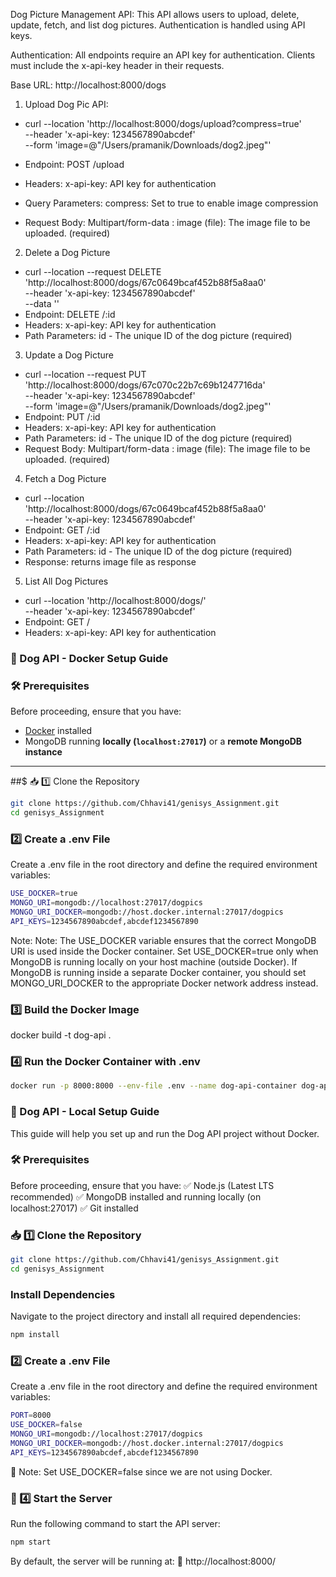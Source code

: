 Dog Picture Management API: 
This API allows users to upload, delete, update, fetch, and list dog pictures. Authentication is handled using API keys.

Authentication: 
All endpoints require an API key for authentication. Clients must include the x-api-key header in their requests.

Base URL: http://localhost:8000/dogs


1. Upload Dog Pic API:

- curl --location 'http://localhost:8000/dogs/upload?compress=true' \
--header 'x-api-key: 1234567890abcdef' \
--form 'image=@"/Users/pramanik/Downloads/dog2.jpeg"'

- Endpoint: POST /upload
- Headers:  x-api-key: API key for authentication
- Query Parameters: compress: Set to true to enable image compression
- Request Body: Multipart/form-data : image (file): The image file to be uploaded. (required)



2. Delete a Dog Picture
- curl --location --request DELETE 'http://localhost:8000/dogs/67c0649bcaf452b88f5a8aa0' \
--header 'x-api-key: 1234567890abcdef' \
--data ''
- Endpoint: DELETE /:id
- Headers:  x-api-key: API key for authentication
- Path Parameters: id -	The unique ID of the dog picture (required)



3. Update a Dog Picture
- curl --location --request PUT 'http://localhost:8000/dogs/67c070c22b7c69b1247716da' \
--header 'x-api-key: 1234567890abcdef' \
--form 'image=@"/Users/pramanik/Downloads/dog2.jpeg"'
- Endpoint: PUT /:id
- Headers:  x-api-key: API key for authentication
- Path Parameters: id -	The unique ID of the dog picture (required)
- Request Body: Multipart/form-data : image (file): The image file to be uploaded. (required)



4. Fetch a Dog Picture
- curl --location 'http://localhost:8000/dogs/67c0649bcaf452b88f5a8aa0' \
--header 'x-api-key: 1234567890abcdef'
- Endpoint: GET /:id
- Headers:  x-api-key: API key for authentication
- Path Parameters: id -	The unique ID of the dog picture (required)
- Response: returns image file as response



5. List All Dog Pictures
- curl --location 'http://localhost:8000/dogs/' \
--header 'x-api-key: 1234567890abcdef'
- Endpoint: GET /
- Headers:  x-api-key: API key for authentication




### 🐶 Dog API - Docker Setup Guide  

### 🛠 Prerequisites  
Before proceeding, ensure that you have:  

- [Docker](https://www.docker.com/get-started) installed  
- MongoDB running **locally (`localhost:27017`)** or a **remote MongoDB instance**  

---

##$ 📥 1️⃣ Clone the Repository  
 ```sh
 git clone https://github.com/Chhavi41/genisys_Assignment.git
 cd genisys_Assignment
 ```


### 2️⃣ Create a .env File
Create a .env file in the root directory and define the required environment variables:
```sh PORT=8000
USE_DOCKER=true
MONGO_URI=mongodb://localhost:27017/dogpics
MONGO_URI_DOCKER=mongodb://host.docker.internal:27017/dogpics
API_KEYS=1234567890abcdef,abcdef1234567890
```

Note: Note: The USE_DOCKER variable ensures that the correct MongoDB URI is used inside the Docker container.
Set USE_DOCKER=true only when MongoDB is running locally on your host machine (outside Docker).
If MongoDB is running inside a separate Docker container, you should set MONGO_URI_DOCKER to the appropriate Docker network address instead.

### 3️⃣ Build the Docker Image
docker build -t dog-api .

### 4️⃣ Run the Docker Container with .env
```sh
docker run -p 8000:8000 --env-file .env --name dog-api-container dog-api
```





### 🐶 Dog API - Local Setup Guide
This guide will help you set up and run the Dog API project without Docker.


### 🛠 Prerequisites
Before proceeding, ensure that you have:
✅ Node.js (Latest LTS recommended)
✅ MongoDB installed and running locally (on localhost:27017)
✅ Git installed

### 📥 1️⃣ Clone the Repository  
 ```sh
 git clone https://github.com/Chhavi41/genisys_Assignment.git
 cd genisys_Assignment
 ```

### Install Dependencies
Navigate to the project directory and install all required dependencies:
```sh 
npm install
```

### 2️⃣ Create a .env File
Create a .env file in the root directory and define the required environment variables:
```sh 
PORT=8000
USE_DOCKER=false
MONGO_URI=mongodb://localhost:27017/dogpics
MONGO_URI_DOCKER=mongodb://host.docker.internal:27017/dogpics
API_KEYS=1234567890abcdef,abcdef1234567890
```
🔹 Note: Set USE_DOCKER=false since we are not using Docker.


### 🚀 4️⃣ Start the Server
Run the following command to start the API server:
```sh
npm start
```
By default, the server will be running at:
🔗 http://localhost:8000/







   
